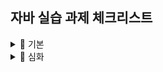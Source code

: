 ## 자바 실습 과제 체크리스트

<details>
<summary>📘 기본</summary>

- [x] 01 개발환경 구축, 변수, 타입, 연산자  
- [x] 02 조건문과 반복문, 참조타입  
- [x] 03 클래스  
- [x] 04 상속  
- [x] 05 인터페이스  
- [x] 06 중첩 객체  
- [x] 07 예외처리, 라이브러리  
- [x] 08 멀티스레드  
- [x] 09 제너릭, 컬렉션  
- [x] 10 컬렉션  
- [x] 11 람다식  
- [x] 12 스트림 요소 처리  
- [x] 13 데이터 입출력  

</details>



<details>
<summary>📙 심화</summary>

- [x] 01 개발환경 구축, 변수, 타입, 연산자  
- [x] 02 조건문과 반복문, 참조타입  
- [x] 03 클래스  
- [x] 04 상속  
- [x] 05 인터페이스  
- [x] 06 중첩 객체  
- [x] 07 예외처리, 라이브러리  
- [x] 08 멀티스레드  
- [x] 09 제너릭, 컬렉션  
- [x] 10 컬렉션  
- [x] 11 람다식  
- [x] 12 스트림 요소 처리  
- [x] 13 데이터 입출력  

</details>

